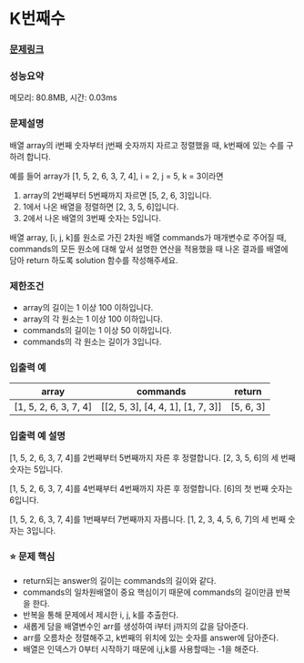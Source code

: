 # K번째수

### [문제링크](https://school.programmers.co.kr/learn/courses/30/lessons/42748)

### 성능요약

메모리: 80.8MB, 시간: 0.03ms

<p>

### 문제설명
배열 array의 i번째 숫자부터 j번째 숫자까지 자르고 정렬했을 때, k번째에 있는 수를 구하려 합니다.

예를 들어 array가 [1, 5, 2, 6, 3, 7, 4], i = 2, j = 5, k = 3이라면

1. array의 2번째부터 5번째까지 자르면 [5, 2, 6, 3]입니다.
2. 1에서 나온 배열을 정렬하면 [2, 3, 5, 6]입니다.
3. 2에서 나온 배열의 3번째 숫자는 5입니다.

배열 array, [i, j, k]를 원소로 가진 2차원 배열 commands가 매개변수로 주어질 때, commands의 모든 원소에 대해 앞서 설명한 연산을 적용했을 때 나온 결과를 배열에 담아 return 하도록 solution 함수를 작성해주세요.

### 제한조건
- array의 길이는 1 이상 100 이하입니다.
- array의 각 원소는 1 이상 100 이하입니다.
- commands의 길이는 1 이상 50 이하입니다.
- commands의 각 원소는 길이가 3입니다.

### 입출력 예
|array|	commands|	return|
|-|-|-|
|[1, 5, 2, 6, 3, 7, 4]|	[[2, 5, 3], [4, 4, 1], [1, 7, 3]]|	[5, 6, 3]|

### 입출력 예 설명
[1, 5, 2, 6, 3, 7, 4]를 2번째부터 5번째까지 자른 후 정렬합니다. [2, 3, 5, 6]의 세 번째 숫자는 5입니다.

[1, 5, 2, 6, 3, 7, 4]를 4번째부터 4번째까지 자른 후 정렬합니다. [6]의 첫 번째 숫자는 6입니다.

[1, 5, 2, 6, 3, 7, 4]를 1번째부터 7번째까지 자릅니다. [1, 2, 3, 4, 5, 6, 7]의 세 번째 숫자는 3입니다.

### :star: 문제 핵심
- return되는 answer의 길이는 commands의 길이와 같다.
- commands의 일차원배열이 중요 핵심이기 때문에 commands의 길이만큼 반복을 한다.
- 반복을 통해 문제에서 제시한 i, j, k를 추출한다.
- 새롭게 담을 배열변수인 arr를 생성하여 i부터 j까지의 값을 담아준다.
- arr를 오름차순 정렬해주고, k번째의 위치에 있는 숫자를 answer에 담아준다.
- 배열은 인덱스가 0부터 시작하기 때문에 i,j,k를 사용할때는 -1을 해준다.